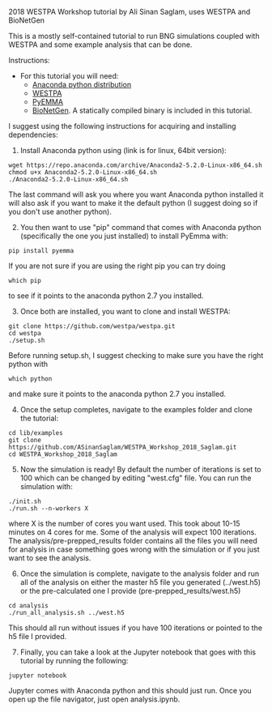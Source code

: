 2018 WESTPA Workshop tutorial by Ali Sinan Saglam, uses WESTPA and BioNetGen

This is a mostly self-contained tutorial to run BNG simulations coupled with WESTPA and some example analysis that can be done.

Instructions: 
* For this tutorial you will need:
  * [Anaconda python distribution](https://www.anaconda.com/download/)
  * [WESTPA](https://github.com/westpa/westpa)
  * [PyEMMA](http://emma-project.org/latest/INSTALL.html)
  * [BioNetGen](https://www.csb.pitt.edu/Faculty/Faeder/?page_id=409). A statically compiled binary is included in this tutorial.
  
I suggest using the following instructions for acquiring and installing dependencies: 

1. Install Anaconda python using (link is for linux, 64bit version):
```
wget https://repo.anaconda.com/archive/Anaconda2-5.2.0-Linux-x86_64.sh
chmod u+x Anaconda2-5.2.0-Linux-x86_64.sh
./Anaconda2-5.2.0-Linux-x86_64.sh
```
The last command will ask you where you want Anaconda python installed it will also ask if you want to make it the default python (I suggest doing so if you don't use another python). 

2. You then want to use "pip" command that comes with Anaconda python (specifically the one you just installed) to install PyEmma with:
```
pip install pyemma
```
If you are not sure if you are using the right pip you can try doing
```
which pip
```
to see if it points to the anaconda python 2.7 you installed.

3. Once both are installed, you want to clone and install WESTPA:
```
git clone https://github.com/westpa/westpa.git
cd westpa
./setup.sh
```
Before running setup.sh, I suggest checking to make sure you have the right python with
```
which python
```
and make sure it points to the anaconda python 2.7 you installed.

4. Once the setup completes, navigate to the examples folder and clone the tutorial:
```
cd lib/examples
git clone https://github.com/ASinanSaglam/WESTPA_Workshop_2018_Saglam.git
cd WESTPA_Workshop_2018_Saglam
```

5. Now the simulation is ready! By default the number of iterations is set to 100 which can be changed by editing "west.cfg" file. You can run the simulation with:
```
./init.sh
./run.sh --n-workers X
```
where X is the number of cores you want used. This took about 10-15 minutes on 4 cores for me. Some of the analysis will expect 100 iterations. The analysis/pre-prepped_results folder contains all the files you will need for analysis in case something goes wrong with the simulation or if you just want to see the analysis.

6. Once the simulation is complete, navigate to the analysis folder and run all of the analysis on either the master h5 file you generated (../west.h5) or the pre-calculated one I provide (pre-prepped_results/west.h5)
```
cd analysis
./run_all_analysis.sh ../west.h5
```
This should all run without issues if you have 100 iterations or pointed to the h5 file I provided. 

7. Finally, you can take a look at the Jupyter notebook that goes with this tutorial by running the following:
```
jupyter notebook
```
Jupyter comes with Anaconda python and this should just run. Once you open up the file navigator, just open analysis.ipynb. 
